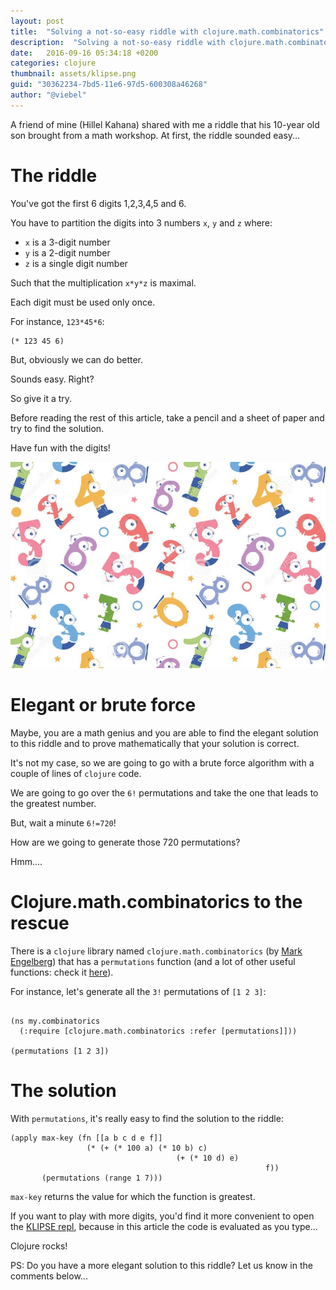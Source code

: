 ```yaml
---
layout: post
title:  "Solving a not-so-easy riddle with clojure.math.combinatorics"
description:  "Solving a not-so-easy riddle with clojure.math.combinatorics. permutations. arithmetics."
date:   2016-09-16 05:34:18 +0200
categories: clojure
thumbnail: assets/klipse.png
guid: "30362234-7bd5-11e6-97d5-600308a46268"
author: "@viebel"
---
```



A friend of mine (Hillel Kahana) shared with me a riddle that his 10-year old son brought from a math workshop. At first, the riddle sounded easy...



# The riddle

You've got the first 6 digits 1,2,3,4,5 and 6.

You have to partition the digits into 3 numbers `x`, `y` and `z` where:

- `x` is a 3-digit number
- `y` is a 2-digit number
- `z` is a single digit number

Such that the multiplication `x*y*z` is maximal.

Each digit must be used only once.

For instance, `123*45*6`:

~~~klipse
(* 123 45 6)
~~~

But, obviously we can do better.

Sounds easy. Right?

So give it a try.

Before reading the rest of this article, take a pencil and a sheet of paper and try to find the solution.

Have fun with the digits!

![digits](/assets/digits.jpg)


# Elegant or brute force

Maybe, you are a math genius and you are able to find the elegant solution to this riddle and to prove mathematically that your solution is correct.

It's not my case, so we are going to go with a brute force algorithm with a couple of lines of  `clojure` code.

We are going to go over the `6!` permutations and take the one that leads to the greatest number.

But, wait a minute `6!=720`!

How are we going to generate those 720 permutations?

Hmm....


# Clojure.math.combinatorics to the rescue

There is a `clojure` library named `clojure.math.combinatorics` (by [Mark Engelberg](https://github.com/Engelberg)) that has a `permutations` function (and a lot of other useful functions: check it [here](https://github.com/clojure/math.combinatorics)).


For instance, let's generate all the `3!` permutations of `[1 2 3]`:


<pre><code class="language-klipse" data-external-libs="https://raw.githubusercontent.com/viebel/math.combinatorics/master/src/main/clojure">
(ns my.combinatorics
  (:require [clojure.math.combinatorics :refer [permutations]]))

(permutations [1 2 3])
</code></pre>


# The solution

With `permutations`, it's really easy to find the solution to the riddle:


~~~klipse
(apply max-key (fn [[a b c d e f]]
                 (* (+ (* 100 a) (* 10 b) c)
                                     (+ (* 10 d) e)
                                                         f))
       (permutations (range 1 7)))
~~~

`max-key` returns the value for which the function is greatest.


If you want to play with more digits, you'd find it more convenient to open the [KLIPSE repl](http://app.klipse.tech/?cljs_in.gist=viebel/e52e5fecb6dae2372640c02e1ce97427&external-libs=[https://raw.githubusercontent.com/viebel/math.combinatorics/master/src/main/clojure/]&eval_only=1), because in this article the code is evaluated as you type...

Clojure rocks!

PS: Do you have a more elegant solution to this riddle? Let us know in the comments below...

